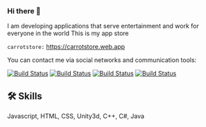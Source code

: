 ### Hi there 👋

I am developing applications that serve entertainment and work for everyone in the world
This is my app store

`carrotstore:` https://carrotstore.web.app

You can contact me via social networks and communication tools:

[![Build Status](https://img.shields.io/badge/Facebook-%231877F2.svg)](https://www.facebook.com/kurotsmile) 
[![Build Status](https://img.shields.io/badge/Twitter-%231DA1F2.svg)](https://twitter.com/carrotstore1) 
[![Build Status](https://img.shields.io/badge/linkedin-%230077B5.svg)](https://www.linkedin.com/in/tranthienthanh/) 
[![Build Status](https://img.shields.io/badge/Telegram-2CA5E0)](call://+0978651577) 

## 🛠 Skills
Javascript, HTML, CSS, Unity3d, C++, C#, Java
